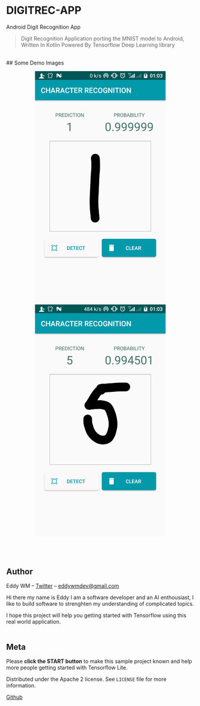 # DIGITREC-APP
Android Digit Recognition App

> Digit Recognition Application porting the MNIST model to Android, Written In Kotlin Powered By Tensorflow Deep Learning library



<br>
## Some Demo Images

<p align="center">
  
  <img src="https://raw.githubusercontent.com/eddywm/DIGITREC-APP/master/pic1.png" width="350">

  <img src="https://raw.githubusercontent.com/eddywm/DIGITREC-APP/master/pic2.png" width="350">


   </p>
<br>
<br>

## Author

Eddy WM – [Twitter](https://twitter.com/eddy_wm) – eddywmdev@gmail.com

Hi there my name is Eddy I am a software developer and an AI enthousiast, I like to build software to
strenghten my understanding of complicated topics.

I hope this project will help you getting started with Tensorflow using this real world application.
<br>
<br>
## Meta

Please **click the START button** to make this sample project known and help more people getting started with Tensorflow Lite.

Distributed under the Apache 2 license. See ``LICENSE`` file for more information.

[Github](https://github.com/eddywm/)

